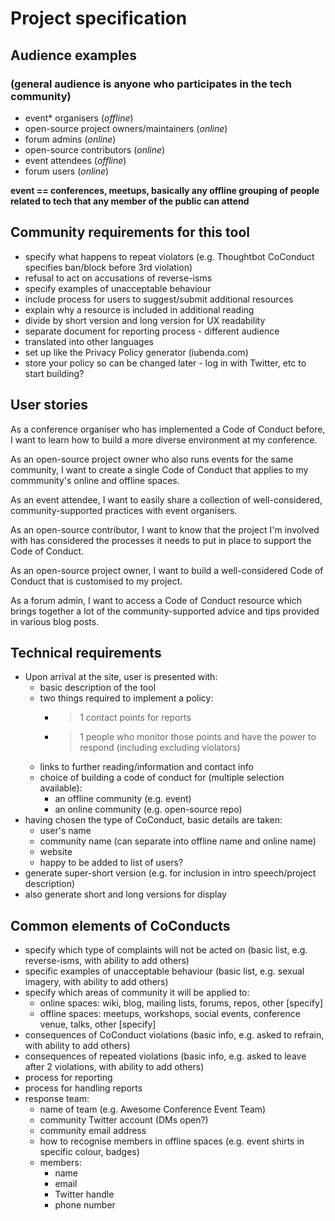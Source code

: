 # Project specification

## Audience examples
### (general audience is anyone who participates in the tech community)
- event* organisers (*offline*)
- open-source project owners/maintainers (*online*)
- forum admins (*online*)
- open-source contributors (*online*)
- event attendees (*offline*)
- forum users (*online*)

**event == conferences, meetups, basically any offline grouping of people related to tech that any member of the public can attend**

## Community requirements for this tool
- specify what happens to repeat violators (e.g. Thoughtbot CoConduct specifies ban/block before 3rd violation)
- refusal to act on accusations of reverse-isms
- specify examples of unacceptable behaviour
- include process for users to suggest/submit additional resources
- explain why a resource is included in additional reading
- divide by short version and long version for UX readability
- separate document for reporting process - different audience
- translated into other languages
- set up like the Privacy Policy generator (iubenda.com)
- store your policy so can be changed later - log in with Twitter, etc to start building?

## User stories
As a conference organiser who has implemented a Code of Conduct before, I want to learn how to build a more diverse environment at my conference.

As an open-source project owner who also runs events for the same community, I want to create a single Code of Conduct that applies to my commmunity's online and offline spaces.

As an event attendee, I want to easily share a collection of well-considered, community-supported practices with event organisers.

As an open-source contributor, I want to know that the project I'm involved with has considered the processes it needs to put in place to support the Code of Conduct.

As an open-source project owner, I want to build a well-considered Code of Conduct that is customised to my project.

As a forum admin, I want to access a Code of Conduct resource which brings together a lot of the community-supported advice and tips provided in various blog posts.

## Technical requirements
- Upon arrival at the site, user is presented with:
  - basic description of the tool
  - two things required to implement a policy:
    - >1 contact points for reports
    - >1 people who monitor those points and have the power to respond (including excluding violators)
  - links to further reading/information and contact info
  - choice of building a code of conduct for (multiple selection available):
    - an offline community (e.g. event)
    - an online community (e.g. open-source repo)
- having chosen the type of CoConduct, basic details are taken:
  - user's name
  - community name (can separate into offline name and online name)
  - website
  - happy to be added to list of users?
- generate super-short version (e.g. for inclusion in intro speech/project description)
- also generate short and long versions for display

## Common elements of CoConducts
- specify which type of complaints will not be acted on (basic list, e.g. reverse-isms, with ability to add others)
- specific examples of unacceptable behaviour (basic list, e.g. sexual imagery, with ability to add others)
- specify which areas of community it will be applied to:
  - online spaces: wiki, blog, mailing lists, forums, repos, other [specify]
  - offline spaces: meetups, workshops, social events, conference venue, talks, other [specify]
- consequences of CoConduct violations (basic info, e.g. asked to refrain, with ability to add others)
- consequences of repeated violations (basic info, e.g. asked to leave after 2 violations, with ability to add others)
- process for reporting
- process for handling reports
- response team:
  - name of team (e.g. Awesome Conference Event Team)
  - community Twitter account (DMs open?)
  - community email address
  - how to recognise members in offline spaces (e.g. event shirts in specific colour, badges)
  - members:
    - name
    - email
    - Twitter handle
    - phone number